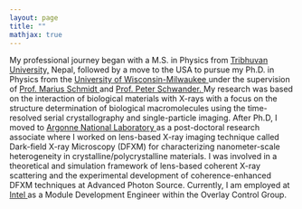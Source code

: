 ```yaml
---
layout: page
title: ""
mathjax: true
---
```


My professional journey began with a M.S. in Physics from <a href="https://tucdp.edu.np/"> Tribhuvan University,</a> Nepal, followed by a move to the USA to pursue my Ph.D. in Physics from the <a href="https://uwm.edu/"> University of Wisconsin-Milwaukee </a> under the supervision of <a href="https://uwm.edu/physics/people/schmidt-marius/"> Prof. Marius Schmidt </a> and <a href="https://uwm.edu/physics/people/schwander-peter/">Prof. Peter Schwander. </a> My research was based on the interaction of biological materials with X-rays with a focus on the structure determination of biological macromolecules using the time-resolved serial crystallography and single-particle imaging. After Ph.D, I moved to <a href="https://www.anl.gov/"> Argonne National Laboratory </a> as a post-doctoral research associate where I worked on lens-based X-ray imaging technique called Dark-field X-ray Microscopy (DFXM) for characterizing nanometer-scale heterogeneity in crystalline/polycrystalline materials. I was involved in a theoretical and simulation framework of lens-based coherent X-ray scattering and the experimental development of coherence-enhanced DFXM techniques at Advanced Photon Source. Currently, I am employed at <a href="https://www.intel.com/content/www/us/en/homepage.html"> Intel </a> as a Module Development Engineer within the Overlay Control Group. 
